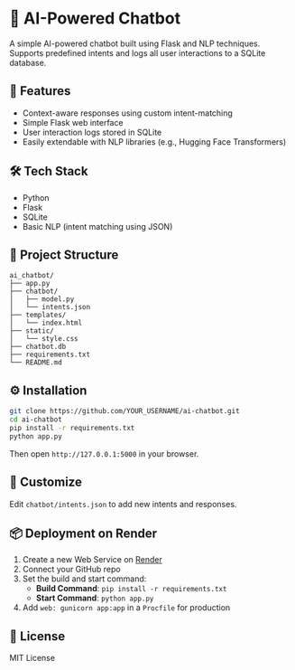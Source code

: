 # 🤖 AI-Powered Chatbot

A simple AI-powered chatbot built using Flask and NLP techniques. Supports predefined intents and logs all user interactions to a SQLite database.

## 🚀 Features
- Context-aware responses using custom intent-matching
- Simple Flask web interface
- User interaction logs stored in SQLite
- Easily extendable with NLP libraries (e.g., Hugging Face Transformers)

## 🛠️ Tech Stack
- Python
- Flask
- SQLite
- Basic NLP (intent matching using JSON)

## 📁 Project Structure
```
ai_chatbot/
├── app.py
├── chatbot/
│   ├── model.py
│   └── intents.json
├── templates/
│   └── index.html
├── static/
│   └── style.css
├── chatbot.db
├── requirements.txt
└── README.md
```

## ⚙️ Installation

```bash
git clone https://github.com/YOUR_USERNAME/ai-chatbot.git
cd ai-chatbot
pip install -r requirements.txt
python app.py
```

Then open `http://127.0.0.1:5000` in your browser.

## 🧠 Customize
Edit `chatbot/intents.json` to add new intents and responses.

## 📦 Deployment on Render
1. Create a new Web Service on [Render](https://render.com/)
2. Connect your GitHub repo
3. Set the build and start command:
   - **Build Command**: `pip install -r requirements.txt`
   - **Start Command**: `python app.py`
4. Add `web: gunicorn app:app` in a `Procfile` for production

## 📝 License
MIT License